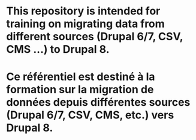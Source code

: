# This repository is intended for training on migrating data from different sources (Drupal 6/7, CSV, CMS ...) to Drupal 8.

# Ce référentiel est destiné à la formation sur la migration de données depuis différentes sources (Drupal 6/7, CSV, CMS, etc.) vers Drupal 8.

